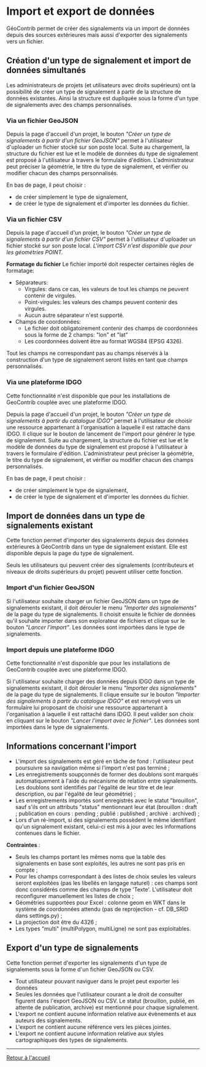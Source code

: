 # Import et export de données

GéoContrib permet de créer des signalements via un import de données depuis des sources extérieures mais aussi d'exporter des signalements vers un fichier.

## Création d'un type de signalement et import de données simultanés

Les administrateurs de projets (et utilisateurs avec droits supérieurs) ont la possibilité de créer un type de signalement à partir de la structure de données existantes. Ainsi la structure est dupliquée sous la forme d'un type de signalements avec des champs personnalisés.

### Via un fichier GeoJSON

Depuis la page d'accueil d'un projet, le bouton _"Créer un type de signalements à partir d'un fichier GeoJSON"_ permet à l'utilisateur d'uploader un fichier stocké sur son poste local. Suite au chargement, la structure du fichier est lue et le modèle de données du type de signalement est proposé à l'utilisateur à travers le formulaire d'édition.
L'administrateur peut préciser la géométrie, le titre du type de signalement, et vérifier ou modifier chacun des champs personnalisés.

En bas de page, il peut choisir :
* de créer simplement le type de signalement,
* de créer le type de signalement et d'importer les données du fichier.

### Via un fichier CSV
Depuis la page d'accueil d'un projet, le bouton _"Créer un type de signalements à partir d'un fichier CSV"_ permet à l'utilisateur d'uploader un fichier stocké sur son poste local.
*L'import CSV n'est disponible que pour les géométries POINT.*

**Formatage du fichier**
Le fichier importé doit respecter certaines règles de formatage:
- Séparateurs:
    - Virgules: dans ce cas, les valeurs de tout les champs ne peuvent contenir de virgules.
    - Point-virgules: les valeurs des champs peuvent contenir des virgules.
    - Aucun autre séparateur n'est supporté.
- Champs de coordonnées:
    - Le fichier doit obligatoirement contenir des champs de coordonnées sous la forme de 2 champs: "lon" et "lat"
    - Les coordonnées doivent être au format WGS84 (EPSG 4326).

Tout les champs ne correspondant pas au champs réservés à la construction d'un type de signalement seront listés en tant que champs personnalisés.

### Via une plateforme IDGO

Cette fonctionnalité n'est disponible que pour les installations de GeoContrib couplée avec une plateforme IDGO.

Depuis la page d'accueil d'un projet, le bouton _"Créer un type de signalements à partir du catalogue IDGO"_ permet à l'utilisateur de choisir une ressource appartenant à l'organisation à laquelle il est rattaché dans IDGO. Il clique sur le bouton de lancement de l'import pour générer le type de signalement. Suite au chargement, la structure du fichier est lue et le modèle de données du type de signalement est proposé à l'utilisateur à travers le formulaire d'édition.
L'administrateur peut préciser la géométrie, le titre du type de signalement, et vérifier ou modifier chacun des champs personnalisés.

En bas de page, il peut choisir :
* de créer simplement le type de signalement,
* de créer le type de signalement et d'importer les données du fichier.

## Import de données dans un type de signalements existant

Cette fonction permet d'importer des signalements depuis des données extérieures à GéoContrib dans un type de signalement existant. Elle est disponible depuis la page du type de signalement.

Seuls les utilisateurs qui peuvent créer des signalements (contributeurs et niveaux de droits supérieurs du projet) peuvent utiliser cette fonction.

### Import d'un fichier GeoJSON

Si l'utilisateur souhaite charger un fichier GeoJSON dans un type de signalements existant, il doit dérouler le menu _"Importer des signalements"_ de la page du type de signalements. Il choisit ensuite le fichier de données qu'il souhaite importer dans son explorateur de fichiers et clique sur le bouton _"Lancer l'import"_. Les données sont importées dans le type de signalements.

### Import depuis une plateforme IDGO

Cette fonctionnalité n'est disponible que pour les installations de GeoContrib couplée avec une plateforme IDGO.

Si l'utilisateur souhaite charger des données depuis IDGO dans un type de signalements existant, il doit dérouler le menu _"Importer des signalements"_ de la page du type de signalements. Il clique ensuite sur le bouton _"Importer des signalements à partir du catalogue IDGO"_ et est renvoyé vers un formulaire lui proposant de choisir une ressource appartenant à l'organisation à laquelle il est rattaché dans IDGO. Il peut valider son choix en cliquant sur le bouton _"Lancer l'import avec le fichier"_. Les données sont importées dans le type de signalements.

## Informations concernant l'import

* L'import des signalements est géré en tâche de fond : l'utilisateur peut poursuivre sa navigation même si l'import n'est pas terminé ;
* Les enregistrements soupçonnés de former des doublons sont marqués automatiquement à l'aide du mécanisme de relation entre signalements. Les doublons sont identifiés par l'égalité de leur titre et de leur description, ou par l'égalité de leur géométrie) ;
* Les enregistrements importés sont enregistrés avec le statut "brouillon", sauf s'ils ont un attributs "status" mentionnant leur état (brouillon : draft ; publication en cours : pending ; publié : published ; archivé : archived) ;
* Lors d'un ré-import, si des signalements possèdent le même identifiant qu'un signalement existant, celui-ci est mis à jour avec les informations contenues dans le fichier.

**Contraintes** :
* Seuls les champs portant les mêmes noms que la table des signalements en base sont exploités, les autres ne sont pas pris en compte ;
* Pour les champs correspondant à des listes de choix seules les valeurs seront exploitées (pas les libellés en langage naturel) : ces champs sont donc considérés comme des champs de type 'Texte'. L'utilisateur doit reconfigurer manuellement les listes de choix ;
* Géométries supportées pour Excel : colonne geom en WKT dans le système de coordonnées attendu (pas de reprojection - cf. DB_SRID dans settings.py) ;
* La projection doit être du 4326 ;
* Les types "multi" (multiPolygon, multiLigne) ne sont pas exploitables.

## Export d'un type de signalements

Cette fonction permet d'exporter les signalements d'un type de signalements sous la forme d'un fichier GeoJSON ou CSV.
* Tout utilisateur pouvant naviguer dans le projet peut exporter les données
* Seules les données que l'utilisateur courant a le droit de consulter figurent dans l'export GeoJSON ou CSV. Le statut (brouillon, publié, en attente de publication, archive) est mentionné pour chaque signalement.
* L'export ne contient aucune information relative aux évènements et aux auteurs des signalements.
* L'export ne contient aucune référence vers les pièces jointes.
* L'export ne contient aucune information relative aux styles cartographiques des types de signalements.

---

[Retour à l'accueil](<README.md>)
